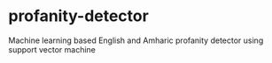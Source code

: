 # profanity-detector
Machine learning based English and Amharic profanity detector using support vector machine
